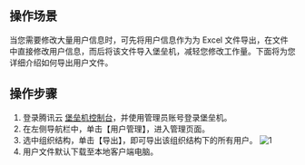 ## 操作场景
当您需要修改大量用户信息时，可先将用户信息作为为 Excel 文件导出，在文件中直接修改用户信息，而后将该文件导入堡垒机，减轻您修改工作量。下面将为您详细介绍如何导出用户文件。

## 操作步骤
1. 登录腾讯云 [堡垒机控制台](https://console.cloud.tencent.com/cds/dasb)，并使用管理员账号登录堡垒机。
2. 在左侧导航栏中，单击【用户管理】，进入管理页面。
3. 选中组织结构，单击【导出】，即可导出该组织结构下的所有用户。
![1](https://main.qcloudimg.com/raw/4567860b828a379dab74aa0b32a504b3.png)
4. 用户文件默认下载至本地客户端电脑。


